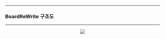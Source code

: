 ----
### BoardReWrite 구조도
----
<div align = "center">
<img src="https://github.com/sooyounghan/Web/assets/34672301/ba2f9515-d306-4ffe-b95a-a9c336b3a45a">
</div>
